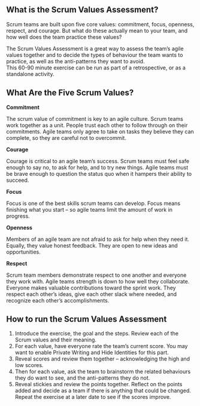 What is the Scrum Values Assessment?
------------------------------------

Scrum teams are built upon five core values: commitment, focus, openness, respect, and courage. But what do these actually mean to your team, and how well does the team practice these values?

The Scrum Values Assessment is a great way to assess the team’s agile values together and to decide the types of behaviour the team wants to practice, as well as the anti-patterns they want to avoid.  
This 60-90 minute exercise can be run as part of a retrospective, or as a standalone activity.

What Are the Five Scrum Values?
-------------------------------

**Commitment**‍

The scrum value of commitment is key to an agile culture. Scrum teams work together as a unit. People trust each other to follow through on their commitments. Agile teams only agree to take on tasks they believe they can complete, so they are careful not to overcommit.

**Courage**‍

Courage is critical to an agile team’s success. Scrum teams must feel safe enough to say no, to ask for help, and to try new things. Agile teams must be brave enough to question the status quo when it hampers their ability to succeed.

**Focus**‍

Focus is one of the best skills scrum teams can develop. Focus means finishing what you start – so agile teams limit the amount of work in progress.

**Openness**‍

Members of an agile team are not afraid to ask for help when they need it. Equally, they value honest feedback. They are open to new ideas and opportunities.

**Respect**‍

Scrum team members demonstrate respect to one another and everyone they work with. Agile teams strength is down to how well they collaborate. Everyone makes valuable contributions toward the sprint work. They respect each other’s ideas, give each other slack where needed, and recognize each other’s accomplishments.

How to run the Scrum Values Assessment
--------------------------------------

1.  Introduce the exercise, the goal and the steps. Review each of the Scrum values and their meaning.
2.  For each value, have everyone rate the team’s current score. You may want to enable Private Writing and Hide Identities for this part.
3.  Reveal scores and review them together – acknowledging the high and low scores.
4.  Then for each value, ask the team to brainstorm the related behaviours they do want to see, and the anti-patterns they do not.
5.  Reveal stickies and review the points together. Reflect on the points added and decide as a team if there is anything that could be changed. Repeat the exercise at a later date to see if the scores improve.